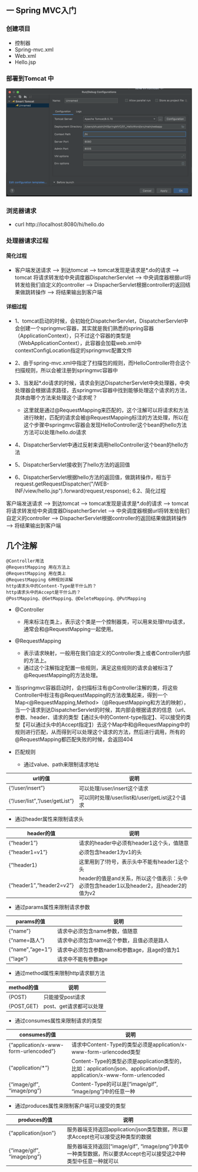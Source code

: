 
## 一 Spring MVC入门

### 创建项目
+ 控制器
+ Spring-mvc.xml
+ Web.xml
+ Hello.jsp

### 部署到Tomcat 中
![1](../../../../img/1.png)

### 浏览器请求
+ curl http://localhost:8080/hi/hello.do

### 处理器请求过程
#### 简化过程
+ 客户端发送请求 —-> 到达tomcat —-> tomcat发现是请求是*.do的请求 —-> tomcat 将请求转发给中央调度器DispatcherServlet —-> 中央调度器根据url将转发给我们自定义的controller —-> DispacherServlet根据controller的返回结果做跳转操作 —-> 将结果输出到客户端

#### 详细过程
+ 1、tomcat启动的时候，会初始化DispatcherServlet，DispatcherServlet中会创建一个springmvc容器，其实就是我们熟悉的spring容器（ApplicationContext），只不过这个容器的类型是（WebApplicationContext），此容器会加载web.xml中contextConfigLocation指定的springmvc配置文件

+ 2、由于spring-mvc.xml中指定了扫描包的规则，而HelloController符合这个扫描规则，所以会被注册到springmvc容器中

+ 3、当发起*.do请求的时候，请求会到达DispatcherServlet中央处理器，中央处理器会根据请求路径，去springmvc容器中找到能够处理这个请求的方法，具体由哪个方法来处理这个请求呢？
  + 这里就是通过@RequestMapping来匹配的，这个注解可以将请求和方法进行映射，匹配的请求会被@RequestMapping标注的方法处理，所以在这个步骤中springmvc容器会发现HelloController这个bean的hello方法方法可以处理/hello.do请求

+ 4、DispatcherServlet中通过反射来调用helloController这个bean的hello方法

+ 5、DispatcherServlet接收到了hello方法的返回值

+ 6、DispatcherServlet根据hello方法的返回值，做跳转操作，相当于  request.getRequestDispatcher("/WEB-INF/view/hello.jsp").forward(request,response);
6.2、简化过程

客户端发送请求 —-> 到达tomcat —-> tomcat发现是请求是*.do的请求 —-> tomcat 将请求转发给中央调度器DispatcherServlet —-> 中央调度器根据url将转发给我们自定义的controller —-> DispacherServlet根据controller的返回结果做跳转操作 —-> 将结果输出到客户端


## 几个注解
```text
@Controller用法
@RequestMapping 用在方法上
@RequestMapping 用在类上
@RequestMapping 6种规则详解
http请求头中的Content-Type是干什么的？
http请求头中的Accept是干什么的？
@PostMapping、@GetMapping、@DeleteMapping、@PutMapping
```

+ @Controller
  + 用来标注在类上，表示这个类是一个控制器类，可以用来处理http请求，通常会和@RequestMapping一起使用。
+ @RequestMapping
  + 表示请求映射，一般用在我们自定义的Controller类上或者Controller内部的方法上。 
  + 通过这个注解指定配置一些规则，满足这些规则的请求会被标注了@RequestMapping的方法处理。

+ 当springmvc容器启动时，会扫描标注有@Controller注解的类，将这些Controller中标注有@RequestMapping的方法收集起来，得到一个Map<@RequestMapping,Method>（@RequestMapping和方法的映射），当一个请求到达DispatcherServlet的时候，其内部会根据请求的信息（url、参数、header、请求的类型【通过头中的Content-type指定】、可以接受的类型【可以通过头中的Accept指定】）去这个Map中和@RequestMapping中的规则进行匹配，从而得到可以处理这个请求的方法，然后进行调用，所有的@RequestMapping都匹配失败的时候，会返回404

+ 匹配规则
  + 通过value、path来限制请求地址 

|url的值	|说明|
|  ----  | ----  |
|{“/user/insert”}	|可以处理/user/insert这个请求|
|{“/user/list”,”/user/getList”}	|可以同时处理/user/list和/user/getList这2个请求|

  + 通过header属性来限制请求头 

|header的值	|说明|
 |  ----  | ----  |
  |  {“header1”}	|请求的header中必须有header1这个头，值随意|
|   {“header1=v1”}|	必须包含header1为v1的头|
|   {“!header1}	|这里用到了!符号，表示头中不能有header1这个头|
|   {“header1”,“header2=v2”}|	header的值是and关系，所以这个值表示：头中必须包含header1以及header2，且header2的值为v2  |

  + 通过params属性来限制请求参数

|params的值	|说明|
|  ----  | ----  |
|{“name”}|	请求中必须包含name参数，值随意|
|{“name=路人”}	|请求中必须包含name这个参数，且值必须是路人|
|{“name”,”age=1”}|	请求中必须包含参数name和参数age，且age的值为1|
|{“!age”}	|请求中不能有参数age|
  + 通过method属性来限制http请求额方法

|method的值|	说明|
|  ----  | ----  |
|{POST}	|只能接受post请求|
|{POST,GET}	|post、get请求都可以处理|

  + 通过consumes属性来限制请求的类型

|consumes的值|说明|
|  ----  | ----  |
|{“application/x-www-form-urlencoded”}|请求中Content-Type的类型必须是application/x-www-form-urlencoded类型|
|{“application/*”}|Content-Type的类型必须是application类型的，比如：application/json、application/pdf、application/x-www-form-urlencoded|
|{“image/gif”, “image/png”}|Content-Type的可以是[“image/gif”, “image/png”]中的任意一种|

  + 通过produces属性来限制客户端可以接受的类型
  
  |  produces的值   | 说明  |
  |  ----  | ----  |
  |{“application/json”}|服务器端支持返回application/json类型数据，所以要求Accept也可以接受这种类型的数据|
  |{“image/gif”, “image/png”}|服务器端支持返回[“image/gif”, “image/png”]中其中一种类型数据，所以要求Accept也可以接受这2中种类型中任意一种就可以|
	
    	
    	

